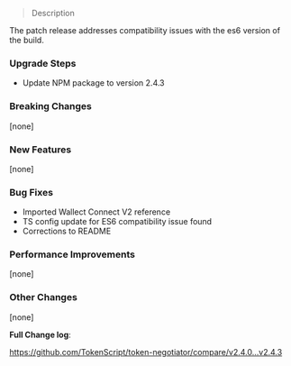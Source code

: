 > Description

The patch release addresses compatibility issues with the es6 version of the build.

### Upgrade Steps

* Update NPM package to version 2.4.3

### Breaking Changes

[none]

### New Features

[none]

### Bug Fixes

* Imported Wallect Connect V2 reference
* TS config update for ES6 compatibility issue found
* Corrections to README

### Performance Improvements

[none]
 
### Other Changes

[none]

**Full Change log**:

https://github.com/TokenScript/token-negotiator/compare/v2.4.0...v2.4.3
